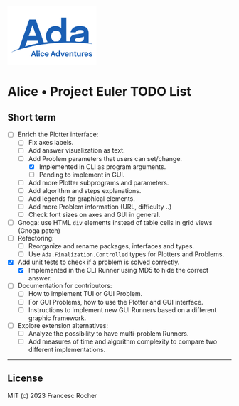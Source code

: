 <img src="../Alice_Adventures.png" width="200" />

# Alice • Project Euler TODO List

## Short term

   * [ ] Enrich the Plotter interface:
     * [ ] Fix axes labels.
     * [ ] Add answer visualization as text.
     * [ ] Add Problem parameters that users can set/change.
       * [x] Implemented in CLI as program arguments.
       * [ ] Pending to implement in GUI.
     * [ ] Add more Plotter subprograms and parameters.
     * [ ] Add algorithm and steps explanations.
     * [ ] Add legends for graphical elements.
     * [ ] Add more Problem information (URL, difficulty ..)
     * [ ] Check font sizes on axes and GUI in general.
   * [ ] Gnoga: use HTML `div` elements instead of table cells in grid views
     (Gnoga patch)
   * [ ] Refactoring:
     * [ ] Reorganize and rename packages, interfaces and types.
     * [ ] Use `Ada.Finalization.Controlled` types for Plotters and Problems.
   * [x] Add unit tests to check if a problem is solved correctly.
     * [x] Implemented in the CLI Runner using MD5 to hide the correct
       answer. 
   * [ ] Documentation for contributors:
     * [ ] How to implement TUI or GUI Problem.
     * [ ] For GUI Problems, how to use the Plotter and GUI interface.
     * [ ] Instructions to implement new GUI Runners based on a different
       graphic framework.
   * [ ] Explore extension alternatives:
     * [ ] Analyze the possibility to have multi-problem Runners.
     * [ ] Add measures of time and algorithm complexity to compare two
       different implementations.

---
## License
MIT (c) 2023 Francesc Rocher
